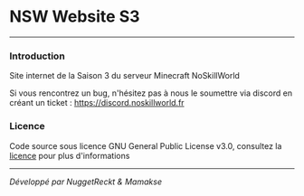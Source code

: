# NSW Website S3

<hr>

### Introduction

Site internet de la Saison 3 du serveur Minecraft NoSkillWorld

Si vous rencontrez un bug, n'hésitez pas à nous le soumettre via discord en créant un
ticket : https://discord.noskillworld.fr

### Licence

Code source sous licence GNU General Public License v3.0, consultez la [licence](LICENSE.md) pour plus d'informations

<hr>

*Développé par NuggetReckt & Mamakse*